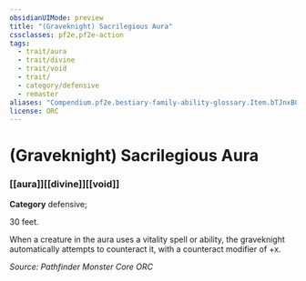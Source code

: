 ```yaml
---
obsidianUIMode: preview
title: "(Graveknight) Sacrilegious Aura"
cssclasses: pf2e,pf2e-action
tags:
  - trait/aura
  - trait/divine
  - trait/void
  - trait/
  - category/defensive
  - remaster
aliases: "Compendium.pf2e.bestiary-family-ability-glossary.Item.bTJnxBQjr7G8yr30"
license: ORC
---
```

# (Graveknight) Sacrilegious Aura

### [[aura]][[divine]][[void]]

**Category** defensive; 




30 feet.

When a creature in the aura uses a vitality spell or ability, the graveknight automatically attempts to counteract it, with a counteract modifier of +x.

*Source: Pathfinder Monster Core*
*ORC*